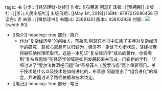 tags:: 书
分类:: [[经济理财-财经]]
作者:: [[布莱恩·阿瑟]]
译者:: [[贾拥民]]
出版社:: [[浙江人民出版社]]
出版日期:: [[May 1st, 2018]]
ISBN:: 9787213086458
已读完:: 否
来源:: [[微信读书]]
书籍id:: 23691301
版本:: 458102939
封面:: ![](https://weread-1258476243.file.myqcloud.com/weread/cover/51/YueWen_23691301/s_YueWen_23691301.jpg){:width 80}

- [[简介]]
  heading:: true
  部分:: 简介
	- 作为“复杂经济学”的创始人，布莱恩·阿瑟在本书中汇集了多年对复杂经济学的研究。其核心思想可以归结为：经济不一定处于均衡状态，演绎推理将被归纳推理所取代。这是一本见证“复杂经济学”成长的著作，你将看到“复杂性思维”在经济学领域是如何发展起来并形成一门崭新的学科。详细讨论了“爱尔法鲁酒吧问题”和“圣塔菲人工股票市场”两个重要项目。关于技术是什么以及技术是如何进化的，布莱恩·阿瑟提出了“组合进化”的概念，并进而讨论了路径依赖和技术锁定。
- [[笔记]]
  heading:: true
  部分:: 笔记